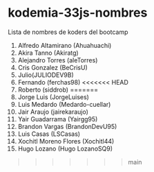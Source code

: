 # kodemia-33js-nombres

Lista de nombres de koders del bootcamp

1. Alfredo Altamirano (Ahuahuachi)
2. Akira Tanno (Akiratg)
3. Alejandro Torres (aleTorres)
4. Cris Gonzalez (BeCrisU)
5. Julio(JULIODEV9B)
6. Fernando (ferchas98)
<<<<<<< HEAD
11. Roberto (siddrob)
=======
7. Jorge Luis (JorgeLuises)
8. Luis Medardo (Medardo-cuellar)
9. Jair Araujo (jairekaraujo)
10. Yair Guadarrama (Yairgg95)
11. Brandon Vargas (BrandonDevU95)
12. Luis Casas (LSCasas)
13. Xochitl Moreno Flores (Xochitl44)
14. Hugo Lozano (Hugo LozanoSQ9)
>>>>>>> main
